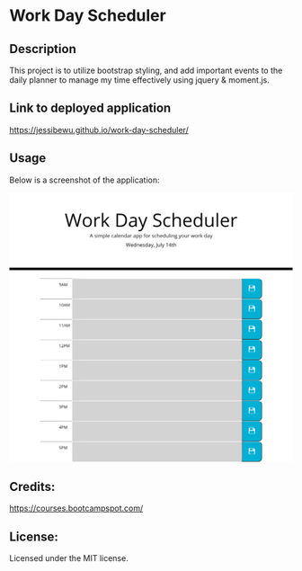 # Work Day Scheduler

## Description 
This project is to utilize bootstrap styling, and add important events to the daily planner to manage my time effectively using jquery & moment.js. 

## Link to deployed application 
https://jessibewu.github.io/work-day-scheduler/

## Usage 
Below is a screenshot of the application: 

![alt text](screenshot.png) 

## Credits: 
https://courses.bootcampspot.com/

## License: 
Licensed under the MIT license.

